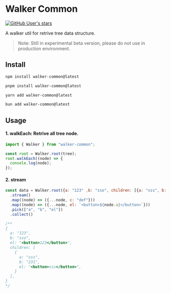 # Walker Common

<a href=""><img alt="GitHub User's stars" src="https://img.shields.io/github/stars/yymm120/walker-common">
</a>

A walker util for retrive tree data structure.

> Note: Still in experimental beta version, please do not use in production environment.

## Install
```bash
npm install walker-common@latest
```
```bash
pnpm install walker-common@latest
```
```bash
yarn add walker-common@latest
```
```bash
bun add walker-common@latest
```
## Usage

#### 1. walkEach: Retrive all tree node.

```js
import { Walker } from "walker-common";

const root = Walker.root(tree);
root.walkEach((node) => {
  console.log(node);
});
```

#### 2. stream

```js
const data = Walker.root({a: "123" ,b: "sso", children: [{a: "sss", b: "231"}]}, { algorithm: Walker.Algorithm.DFS_PreOrder })
  .stream()
  .map((node) => ({...node, c: "def"}))
  .map((node) => ({...node, el: `<button>${node.a}</button>`}))
  .pick(["a", "b", "el"])
  .collect()

/**
{
  a: "123",
  b: "sso",
  el: "<button>123</button>",
  children: [
    {
      a: "sss",
      b: "231",
      el: "<button>sss</button>",
    }
  ],
}
*/
```



